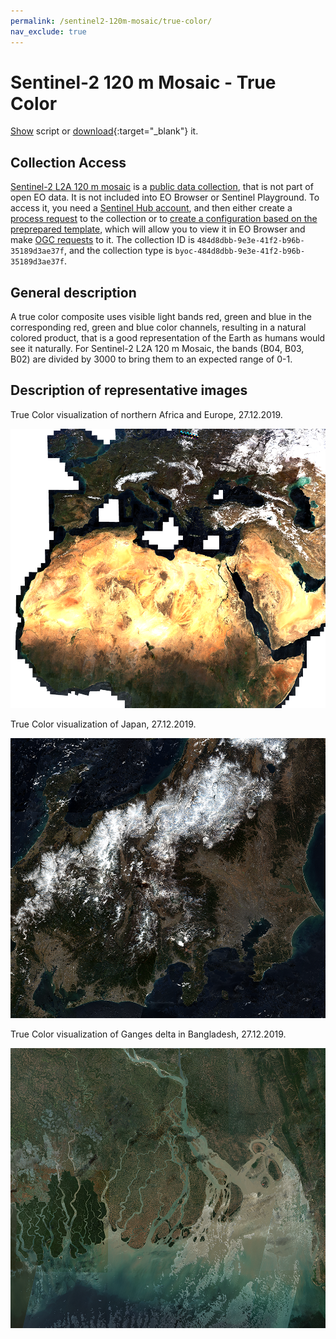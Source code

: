 ```yaml
---
permalink: /sentinel2-120m-mosaic/true-color/
nav_exclude: true
---
```


# Sentinel-2 120 m Mosaic - True Color

<a href="#" id='togglescript'>Show</a> script or [download](script.js){:target="_blank"} it.
<div id='script_view' style="display:none">
{% highlight javascript %}
{% include_relative script.js %}
{% endhighlight %}
</div>

## Collection Access

[Sentinel-2 L2A 120 m mosaic](https://collections.sentinel-hub.com/sentinel-s2-l2a-mosaic-120/) is a [public data collection](https://collections.sentinel-hub.com/), that is not part of open EO data. It is not included into EO Browser or Sentinel Playground. To access it, you need a [Sentinel Hub account](https://www.sentinel-hub.com/pricing/), and then either create a [process request](https://docs.sentinel-hub.com/api/latest/api/process/) to the collection or to [create a configuration based on the preprepared template](https://www.sentinel-hub.com/faq/#how-to-visualize-own-collection-eobrowser), which will allow you to view it in EO Browser and make [OGC requests](https://www.sentinel-hub.com/develop/api/ogc/) to it. The collection ID is `484d8dbb-9e3e-41f2-b96b-35189d3ae37f`, and the collection type is `byoc-484d8dbb-9e3e-41f2-b96b-35189d3ae37f`. 

## General description

A true color composite uses visible light bands red, green and blue in the corresponding red, green and blue color channels, resulting in a natural colored product, that is a good representation of the Earth as humans would see it naturally. For Sentinel-2 L2A 120 m Mosaic, the bands (B04, B03, B02) are divided by 3000 to bring them to an expected range of 0-1. 

## Description of representative images

True Color visualization of northern Africa and Europe, 27.12.2019. 

![120 m mosaic True Color](fig/fig1.png)


True Color visualization of Japan, 27.12.2019. 

![120 m mosaic True Color](fig/fig2.png)

True Color visualization of Ganges delta in Bangladesh, 27.12.2019.

![120 m mosaic True Color](fig/fig3.png)





